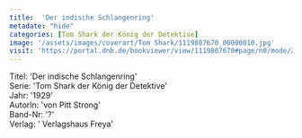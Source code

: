 ```yaml
---
title:  'Der indische Schlangenring'
metadate: "hide"
categories: [Tom Shark der König der Detektive]
image: '/assets/images/coverart/Tom Shark/1119807670_00000010.jpg'
visit: 'https://portal.dnb.de/bookviewer/view/1119807670#page/n0/mode/2up'
---
```

Titel: 'Der indische Schlangenring' <br>
Serie: 'Tom Shark der König der Detektive' <br>
Jahr: '1929' <br>
AutorIn: 'von Pitt Strong' <br>
Band-Nr: '?' <br>
Verlag: ' Verlagshaus Freya'